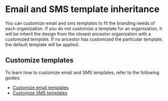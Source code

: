 # Email and SMS template inheritance

 You can customize email and sms templates to fit the branding needs of each organization. If you do not customize a template for an organization, it will be inherit the design from the closest ancestor organization with a customized template. If no ancestor has customized the particular template, the default template will be applied.

## Customize templates

To learn how to customize email and SMS templates, refer to the following guides:

- [Customize email templates]({{base_path}}/guides/branding/customize-email-templates/)
- [Customize SMS templates]({{base_path}}/guides/branding/customize-sms-templates/)
